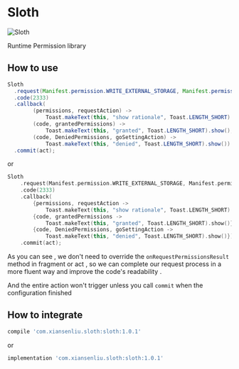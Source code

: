 # Sloth

![Sloth](https://encrypted-tbn0.gstatic.com/images?q=tbn:ANd9GcRdSR5mlbRGEPwFDk38Tp19tGgXo1vrEB6L0JosG0HXnNl8cScPOQ)

Runtime Permission library

## How to use

```java
Sloth
  .request(Manifest.permission.WRITE_EXTERNAL_STORAGE, Manifest.permission.READ_CONTACTS)
  .code(2333)
  .callback(
        (permissions, requestAction) ->
            Toast.makeText(this, "show rationale", Toast.LENGTH_SHORT).show() ,
        (code, grantedPermissions) ->
            Toast.makeText(this, "granted", Toast.LENGTH_SHORT).show(),
        (code, DeniedPermissions, goSettingAction) ->
            Toast.makeText(this, "denied", Toast.LENGTH_SHORT).show())
  .commit(act);
```
or
```kotlin
Sloth
	.request(Manifest.permission.WRITE_EXTERNAL_STORAGE, Manifest.permission.READ_CONTACTS)
	.code(2333)
	.callback(
      	{permissions, requestAction ->
            Toast.makeText(this, "show rationale", Toast.LENGTH_SHORT).show() },
        {code, grantedPermissions ->
            Toast.makeText(this, "granted", Toast.LENGTH_SHORT).show()},
        {code, DeniedPermissions, goSettingAction ->
            Toast.makeText(this, "denied", Toast.LENGTH_SHORT).show()})
  	.commit(act);
```

As you can see , we don't need to override the `onRequestPermissionsResult` method in fragment or act , so we can complete our request process in a more fluent way and improve the code's readability .

And the entire action won't trigger unless you call `commit` when the configuration finished



## How to integrate

```groovy
compile 'com.xiansenliu.sloth:sloth:1.0.1'
```
or
```groovy
implementation 'com.xiansenliu.sloth:sloth:1.0.1'
```
